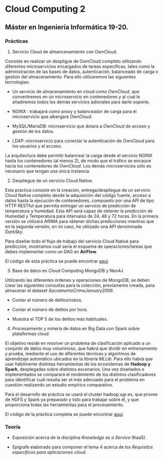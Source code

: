 # Cloud Computing 2

## Máster en Ingeniería Informática 19-20.

### Prácticas

1. Servicio Cloud de almancenamiento con OwnCloud.

Consiste en realizar un despligue de OwnCloud completo utilizando diferentes microservicios encargados de tareas específicas, tales como la administración de las bases de datos, autenticación, balanceado de carga o gestión del almacenamiento. Para ello utilizaremos las siguientes tecnologías:

* Un servicio de almacenamiento en cloud como *OwnCloud*, que convertiremos en un microservicio en contenedores y al cual le añadiremos todos los demás servicios adionales para darle soporte.

* NGINX : trabajará como proxy y balanceador de carga para el microservicio que albergará *OwnCloud*.

* MySQL/MariaDB: microservicio que dotará a *OwnCloud* de acceso y gestión de los datos.

* LDAP: microservicio para conectar la autenticación de *OwnCloud* para los usuarios y el acceso.

La arquitectura debe permitir balancear la carga desde el servicio NGINX hasta los contenedores (al menos 2), de modo que el tráfico se encauce hacía los
contenedores de *OwnCloud*. Los demás microservicios sólo es necesario que tengan una única instancia.

2. Despliegue de un servicio Cloud Native.

Esta práctica consiste en la creación, entrega/despliegue de un servicio Cloud Native completo desde la adquisición del código fuente, acceso a datos hasta la ejecución de contenedores, compuesto por una API de tipo HTTP RESTful que permita entregar un servicio de predicción de temperatura y humedad. Esta API será capaz de obtener la predicción de Humedad y Temperatura para intervalos de 24, 48 y 72 horas. En la primera versión se utilizará *ARIMA* para obtener dichas predicciones mientras que en la segunda versión, en mi caso, he utilizado una API denominada *DarkSky*. 

Para diseñar todo el flujo de trabajo del servicio Cloud Native para predicción, mostramos cuál sería el esquema de operaciones/tareas que debes implementar como un DAG en **AirFlow**.

El código de esta práctica se puede encontrar [aquí](https://github.com/lidiasm/CC2-airflow).

3. Base de datos en Cloud Computing MongoDB y Neo4J 

Utilizando las diferentes órdenes y operaciones de MongoDB, se deben crear las siguientes consultas para la colección, previamente creada, para almacenar el *dataset SacramentoCrimeJanuary2006*.

* Contar el número de delitos/robos.

* Contar el número de delitos por hora.

* Muestra el TOP 5 de los delitos más habituales.

4. Procesamiento y minería de datos en Big Data con Spark sobre plataformas cloud

El objetivo reside en resolver un problema de clasificación aplicado a un conjunto de datos muy voluminoso, que habrá que dividir en entrenamiento y prueba, mediante el uso de diferentes técnicas y algoritmos de aprendizaje automático ubicados en la librería *MLLib*. Para ello habrá que usar hábilmente distintas herramientas de los ecosistemas de **Hadoop y Spark**, desplegadas sobre distintos escenarios. Una vez diseñados e implementados se comparará el rendimiento de los distintos clasificadores para identificar cuál resulta ser el más adecuado para el problema en cuestión realizando un estudio empírico comparativo.

Para el desarrollo de práctica se usará el cluster hadoop.ugr.es, que provee de HDFS y Spark ya preparado y listo para trabajar sobre él, y que proporciona todas las herramientas para el procesamiento. 

El código de la práctica completa se puede encontrar [aquí](https://github.com/lidiasm/CC2-Spark).

### Teoría

* Exposición acerca de la disciplina *Knowledge as a Service* (KaaS).

* Epígrafe elaborado para componer el tema 4 acerca de los *Requisitos específicos para aplicaciones cloud*.


